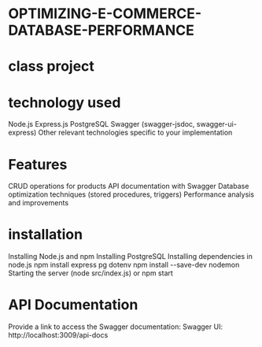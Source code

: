 # OPTIMIZING-E-COMMERCE-DATABASE-PERFORMANCE
# class project

 # technology used
Node.js
Express.js
PostgreSQL
Swagger (swagger-jsdoc, swagger-ui-express)
Other relevant technologies specific to your implementation 

# Features
CRUD operations for products
API documentation with Swagger
Database optimization techniques (stored procedures, triggers)
Performance analysis and improvements

# installation
Installing Node.js and npm
Installing PostgreSQL
Installing dependencies in node.js
     npm install express pg dotenv
    npm install --save-dev nodemon
Starting the server (node src/index.js) or npm start 

# API Documentation
Provide a link to access the Swagger documentation:
Swagger UI: http://localhost:3009/api-docs